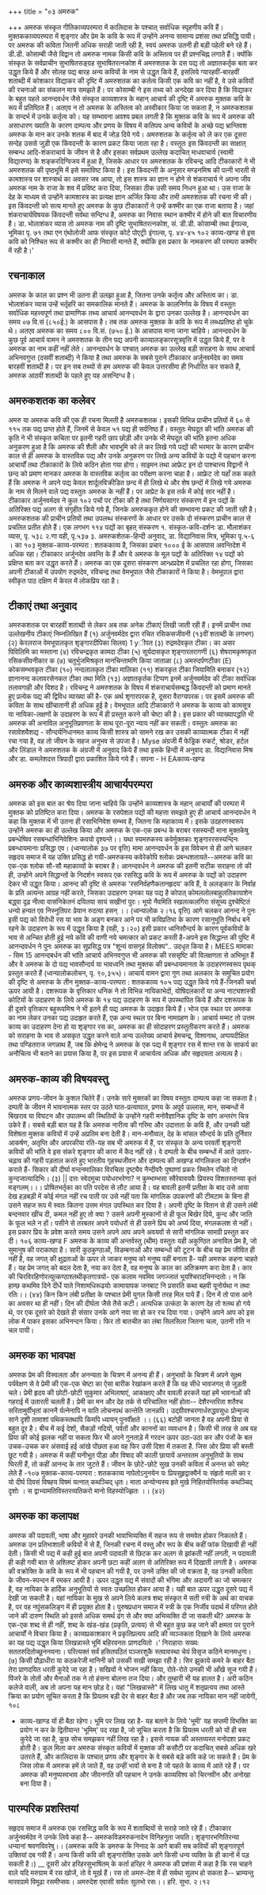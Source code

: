 +++
title = "०३ अमरुक"

+++
अमरुक संस्कृत गीतिकाव्यपरम्परा में कालिदास के पश्चात् सर्वाधिक स्पृहणीय कवि हैं। मुक्तककाव्यपरम्परा में शृङ्गार और प्रेम के कवि के रूप में उन्होंने अनन्य सामान्य प्रशंसा तथा प्रसिद्धि पायी। पर अमरुक की कविता जितनी अधिक सराही जाती रही है, स्वयं अमरुक उतनी ही बड़ी पहेली बने रहे हैं। डी.डी. कोसाम्बी जैसे विद्वान तो अमरुक नामक किसी कवि के अस्तित्व पर ही प्रश्नचिह्न लगाते हैं। क्योंकि संस्कृत के सर्वप्राचीन सुभाषितसङ्ग्रह सुभाषितरत्नकोश में अमरुशतक के दस पद्य तो अज्ञातकर्तृक बता कर उद्धृत किये हैं और सोलह पद्य बारह अन्य कवियों के नाम से उद्धृत किये हैं, इसलिये ग्यारहवीं-बारहवीं शताब्दी में कोशकार विद्याकर की दृष्टि में अमरुशतक का कर्तत्व किसी एक कवि का नहीं है, वे उसे कवियों की रचनाओं का संकलन मात्र समझते हैं।
पर कोसाम्बी ने इस तथ्य को अनदेखा कर दिया है कि विद्याकर के बहुत पहले आनन्दवर्धन जैसे संस्कृत काव्यशास्त्र के महान् आचार्य की दृष्टि में अमरुक मुक्तक कवि के रूप में प्रतिष्ठित हैं। अतएव न तो अमरुक के अस्तित्व को अस्वीकार किया जा सकता है, न अमरुकशतक के सन्दर्भ में उनके कर्तृत्व को। यह सम्भावना अवश्य प्रबल लगती है कि मुक्तक कवि के रूप में अमरुक की असाधारण ख्याति के कारण दाम्पत्य और प्रणय के विषय में कतिपय अन्य कवियों के अच्छे पद्य भ्रान्तिवश अमरुक के मान कर उनके शतक में बाद में जोड़ दिये गये।
अमरुशतक के कर्तृत्व को ले कर एक दूसरा सन्देह उससे जुड़ी एक किंवदन्ती के कारण प्रकट किया जाता रहा है। वस्तुतः इस किंवदन्ती का साक्षात् सम्बन्ध आदि-शंकराचार्य के जीवन से है और इसका सर्वप्रथम उल्लेख कदाचित् माधवाचार्य (स्वामी विद्यारण्य) के शङ्करदिग्विजय में हुआ है, जिसके आधार पर अमरुशतक के रविचन्द्र आदि टीकाकारों ने भी अमरुशतक की पृष्ठभूमि में इसे समाविष्ट किया है। इस किंवदन्ती के अनुसार मण्डनमिश्र की पत्नी भारती से कामशास्त्र पर शास्त्रार्थ का अवसर जब आया, तो इस शास्त्र का ज्ञान न होने से शंकराचार्य ने अपना जीव अमरुक नाम के राजा के शव में प्रविष्ट करा दिया, जिसका ठीक उसी समय निधन हुआ था। उस राजा के देह के माध्यम से उन्होंने कामशास्त्र का प्रत्यक्ष ज्ञान अर्जित किया और तभी अमरुशतक की रचना भी की। इस किंवदन्ती को सत्य मानते हुए अमरुक के कुछ टीकाकारों ने उन्हें कश्मीर का एक राजा बताया है।  जहां शंकराचार्यविषयक किंवदन्ती सर्वथा सन्दिग्ध है, अमरुक का निवास स्थान कश्मीर में होने की बात विचारणीय है। डा. भोलाशंकर व्यास तो अमरुक नाम की दृष्टि
सुभाषितरत्नकोश, सं. डी.डी. कोसाम्बी तथा ईगाल्स, भूमिका पृ. ७१ तथा एन एंथोलोजी आफ संस्कृत कोर्ट पोएट्रीः इंगाल्स, पृ. ४४-४५
१०२
काव्य-खण्ड से इस कवि को निश्चित रूप से कश्मीर का ही निवासी मानते हैं, क्योंकि इस प्रकार के नामकरण की परम्परा कश्मीर में रही है।'

## रचनाकाल
अमरुक के काल का प्रश्न भी उतना ही उलझा हुआ है, जितना उनके कर्तृत्व और अस्तित्व का। डा. भोलाशंकर व्यास उन्हें भर्तृहरि का समकालिक मानते हैं।
अमरुक के कालनिर्णय के विषय में वस्तुतः सर्वाधिक महत्त्वपूर्ण तथा प्रामाणिक तथ्य आचार्य आनन्दवर्धन के द्वारा उनका उल्लेख है। आनन्दवर्धन का समय ०७ वि.सं (८५०ई.) के आसपास है। तब तक अमरुक मुक्तक के कवि के रूप में लब्धप्रतिष्ठ हो चुके थे। अतएव अमरुक का समय ८०० वि.सं. (७५० ई.) के आसपास माना जाना चाहिये। आनन्दवर्धन के कुछ पूर्व आचार्य वामन ने अमरुशतक के तीन पद्य अपनी काव्यालङ्कारसूत्रवृत्ति में उद्धृत किये हैं, पर वे अमरुक का नाम कहीं नहीं लेते। आनन्दवर्धन के पश्चात् अमरुक का उल्लेख बड़ी सराहना के साथ आचार्य अभिनवगुप्त (दसवीं शताब्दी) ने किया है तथा अमरुक के सबसे पुराने टीकाकार अर्जुनवर्मदेव का समय बारहवीं शताब्दी है। पर इन सब तथ्यों से हम अमरुक की केवल उत्तरसीमा ही निर्धारित कर सकते हैं, अमरुक आठवीं शताब्दी के पहले हुए यह असन्दिग्ध है।

## अमरुकशतक का कलेवर
अमरु या अमरुक कवि की एक ही रचना मिलती है अमरुकशतक। इसकी विभिन्न प्राचीन प्रतियों में ६० से ११५ तक पद्य प्राप्त होते हैं, जिनमें से केवल ५१ पद्य ही सर्वनिष्ठ हैं। वस्तुतः मेघदूत की भांति अमरुक की कृति ने भी संस्कृत कचिता पर इतनी गहरी छाप छोड़ी और उनके भी मेघदूत की भांति इतना अधिक अनुकरण हुआ है कि अमरुक की शैली और भावभूमि को ले कर लिखे गये पद्यों की भरमार के कारण प्राचीन काल से ही अमरुक के वास्तविक पद्य और उनके अनुकरण पर लिखे अन्य कवियों के पद्यो में पहचान करना आचार्यों तथा टीकाकारों के लिये कठिन होता गया होगा। साइमन तथा आफ्रेट इन दो पाश्चात्त्य विद्वानों ने छन्द को प्रमाण मानकर अमरुक के वास्तविक कर्तृत्व का परीक्षण करना चाहा है। आफ्रेट तो यहाँ तक कहते हैं कि अमरुक ने अपने पद्य केवल शार्दूलविक्रीडित छन्द में ही लिखे थे और शेष छन्दों में लिखे गये अमरुक के नाम से मिलने वाले पद्य वस्तुतः अमरुक के नहीं हैं। पर आप्रेट के इस तर्क में कोई सार नहीं है। टीकाकार अर्जुनवर्मदव ने कुल १०२ पचों पर टीका की है तथा निर्णयसागर संस्करण में इन पद्यों के अतिरिक्त पद्य अलग से संगृहीत किये गये हैं, जिनके अमरुककृत होने की सम्भावना प्रकट की जाती रही है।
अमरुकशतक की प्राचीन प्रतियों तथा उपलब्ध संस्करणों के आधार पर उसके दो संस्करण प्राचीन काल से प्रचलित प्रतीत होते हैं। एक लगभग ११४ पद्यों का बृहत् संस्करण
१. संस्कृत-कवि-दर्शनः डा. मौलाशंकर व्यास, पृ. ५३८ २.णा वही, पृ.५३७ ३. अमरुकशेतक-हिन्दी अनुवाद, डा. विद्यानिवास मित्र, भूमिका पृ.५-६ ।
का
१०३
मुक्तक-काव्य-परम्परा : शतककाव्य है, जिसका प्रचार १००० ई के आसपास अवन्तिदेश में अधिक रहा। टीकाकार अर्जुनदेव अवन्ति के हैं और वे अमरुक के मूल पद्यों के अतिरिक्त १४ पद्यों को प्रक्षिप्त बता कर उद्धृत करते हैं। अमरुक का एक दूसरा संस्करण आन्ध्रप्रदेश में प्रचलित रहा होगा, जिसका अपनी टीकाओं में उपयोग रुद्रमदेव, रविचन्द्र तथा वेमभूपाल जैसे टीकाकारों ने किया है। वेमभूपाल द्वारा स्वीकृत पाठ दक्षिण में केरल में लोकप्रिय रहा है।
## टीकाएं तथा अनुवाद
अमरुकशतक पर बारहवीं शताब्दी से लेकर अब तक अनेक टीकाएं लिखी जाती रही हैं। इनमें प्राचीन तथा उल्लेखनीय टीकाएं निम्नलिखित हैं (१) अर्जुनवर्मदेव द्वारा रचित रसिकसजीवनी (१३वीं शताब्दी के लगभग) (२) केरलराज वेमभूपालकृत शृङ्गारदीपिका सिलव) 1 yीपत (३) रुद्रमदेवकृत टीका।
का असर पिविलिमि का मस्ताना (४) रविचन्द्रकृत कामदा टीका (५) सूर्यदासकृत शृङ्गारतरागणी (६) शेषरामकृष्णकृत रसिकसीवनीकार क (७) चतुर्भुजमिश्रकृत मानचिन्तामणि किया जाताळा (८) अमरुदर्पणटीका (E) कोकसम्भवकृत टीका (१०) नन्दलालकृत टीका मालिका (११) शंकरकृत टीका जियामिति बनाकर (१२) ज्ञानानन्द कलावरसेनकत टीका तथा मिति (१३) अज्ञातकृर्तक टिप्पण
इनमें अर्जुनवर्मदेव की टीका सर्वाधिक तलावगाही और विशद है। रविचन्द्र ने अमरुशतक के विषय में शंकराचार्यसम्बद्ध किंवदन्ती को प्रमाण मानते हुए प्रत्येक पद्य की द्विविध व्याख्या की है- एक अर्थ शृगारपरक है, दूसरा वैराग्यपरक। पर इसमें अमरुक की कविता के साथ खींचातानी ही अधिक हुई है। वेमभूपाल आदि टीकाकारों ने अमरुक के काव्य को कामसूत्र या नायिका-लक्षणों के उदाहरण के रूप में ही प्रस्तुत करने की चेष्टा की है। इस प्रकार की व्याख्यापद्धति भी अमरुक की अनाविल अनुभूतिप्रवणता के साथ पूरा-पूरा न्याय नहीं कर सकती। वस्तुतः अमरुक का रसावेशवैशद्य - सौन्दर्यनिधानमत काव्य किसी शास्त्र को सामने रख कर उसकी काव्यात्मक टीका में नहीं रचा गया है, वह तो जीवन के सहज अनुभव से उपजा है। Myse
अंग्रजी मैं फेड्रिक रुकर्ट, श्रोडर, हर्टल और लिंडाल ने अमरुशतक के अंग्रजी में अनुवाद किये हैं तथा इसके हिन्दी में अनुवाद डा. विद्यानिवास मिश्र और डा. कमलेशदत्त त्रिपाठी द्वारा प्रकाशित किये गये हैं।
सपना -
H
EAकाव्य-खण्ड

## अमरुक और काव्यशास्त्रीय आचार्यपरम्परा
अमरुक को इस बात का श्रेय दिया जाना चाहिये कि उन्होंने काव्यशास्त्र के महान् आचार्यों की परम्परा में मुक्तक को प्रतिष्टित करा दिया। अमरुक के रसपेशल पद्यों की महत्ता समझते हुए ही आचार्य आनन्दवर्धन ने कहा कि मुक्तक में भी उतना ही रसाभिनिवेश सम्भव है, जितना कि महाकाव्य में। इसके उदहरणस्वरूप उन्होंने अमरुक का ही उल्लेख किया और अमरुक के एक-एक प्रबन्ध के बराबर रसस्यन्दी माना
मुक्तकेषु प्रबन्धेष्विव रसबन्धाभिनिवेशिनः कवयो दृश्यन्ते।। यथा स्यमरुकस्य कवेर्मुक्तकाः शृङ्गाररसस्यन्दिनः प्रबन्धायमानाः प्रसिद्धा एव। (ध्वन्यालोक ३७ पर वृत्ति) मामा
आनन्दवर्धन के इस विवेचन से ही आगे चलकर सहृदय समाज में यह उक्ति प्रसिद्ध हो गयी-अमरुकस्य कवेरेकोपि श्लोकः प्रबन्धशतायते--अमरुक कवि का एक-एक श्लोक सौ-सौ महाकाव्यों के बराबर है। आनन्दवर्धन ने अमरुक की इतनी सटीक सराहना तो की ही, उन्होंने अपने सिद्धान्तों के निदर्शन स्वरूप एक रससिद्ध कवि के रूप में अमरुक के पद्यों को उदाहरण देकर भी उद्धृत किया। आनन्द की दृष्टि से अमरुक 'रसनिर्वहणैकतानहृदय' कवि हैं, वे अलङ्कार के निर्वाह के प्रति अत्यन्त आग्रह नहीं करते, जिसका उदाहरण उनका यह पद्य है
कोपात् कोमललोलबाहुलतिकापाशेन बद्ध्वा दृढ़ नीत्वा वासनिकेतनं दयितया सायं सखीनां पुरः। भूयो नैवमिति स्खलत्कलगिरा संसूच्य दुश्चेष्टितं धन्यो हन्यत एव निस्नुतिपरः प्रेयान रुदत्या हसन् ।।
(ध्वन्यालोक २।१६ वृत्ति) आगे चलकर आनन्द ने पुनः इसी पद्य को विरोधी रस या भाव के अङ्ग बनकर आने पर भी कविप्रतिभा के कारण रसानुभूति निर्बाध बने रहने के उदाहरण के रूप में उद्धृत किया है (वही, ३।२०) इसी प्रकार ध्वनिसौन्दर्य के कारण पूर्वकवियों के भाव से अन्चित होती हुई नये कवि की वाणी नये चमत्कार को प्रकट करती है-अपने इस सिद्धान्त की पुष्टि में आनन्दवर्धन ने पुनः अमरुक का सुप्रसिद्ध पत्र "शून्यं वासगृहं विलोक्य".. उदधृत किया है। MEES मामाका - सिम 15
आनन्दबर्धन की भांति आचार्य अभिनवगुप्त भी अमरुक की रससृष्टि की विलक्षणता से अभिभूत हैं और वे अमरुक के दो पद्य भावसौन्दर्य या भावध्वनि तथा मुक्तक की प्रबन्धायमानता के उदाहरणस्वरूप पृथक् प्रस्तुत करते हैं (ध्वन्यालोकलोचन, पृ. ९०,३५५)। आचार्य वामन द्वारा गुण तथा अलकार के समुचित प्रयोग की दृष्टि से अमरुक के तीन
मुक्तक-काव्य-परम्परा : शतककाव्य
१०५ पद्य उद्धृत किये गये हैं-जिनकी चर्चा ऊपर आयी है। दशरूपक के वृत्तिकार धनिक ने तो विभिन्न नायिकाभेदों, योषिदलकारों या अन्य नाट्यशास्त्री कोटियों के उदाहरण के लिये अमरुक के १४ पद्य उदाहरण के रूप में उपस्थापित किये हैं और दशरूपक के ही दूसरे वृत्तिकार बहुरूपमिश्र ने भी इतने ही पद्य अमरुक के उदाहृत किये हैं। भोज एक स्थल पर अमरुक का नाम लेकर उनका पद्य उदाहृत करते हैं, एक अन्य स्थल पर बिना नामग्रहण के। आचार्य मम्मट तो उत्तम काव्य का उदाहरण देना हो या शृङ्गार रस का, अमरुक का ही सोदाहरण प्रस्तुतीकरण करते हैं। अमरुक को सराहना के भाव से असकृत उद्धृत करने वाले अन्य उल्लेख्य आचार्य हेमचन्द्र, विश्वनाथ, अप्पयदीक्षित तथा पण्डितराज जगन्नाथ हैं, जब कि क्षेमेन्द्र ने अमरुक के एक पद्य में शृङ्गार रस में शान्त रस के साकर्य का अनौचित्य भी बताने का प्रयास किया है, पर इस प्रयास में आचार्यत्व अधिक
और सहृदयता अत्यल्प है।

## अमरुक-काव्य की विषयवस्तु
अमरुक प्रणय-जीवन के कुशल चितेरे हैं। उनके सारे मुक्तकों का विषय वस्तुतः दाम्पत्य कहा जा सकता है। दम्पती के जीवन में भावनात्मक स्तर पर उठते घात-प्रत्याघात, प्रणय के अपूर्व उल्लास, मान, सम्बन्धों में बिखराव या विघटन और उपालम्भ की स्थितियों के उन्होंने गहरी मनोवैज्ञानिक दृष्टि के सांग अन्तरंग चित्र उकेरे हैं। सबसे बड़ी बात यह है कि अमरुक नारीत्व की गरिमा और उदात्तता के कवि हैं, और उनकी यही विशेषता मुक्तक कवियों में उन्हें अप्रतिम बना देती है। मान-मनौव्वल, देह के मांसल सौन्दर्य के प्रति दुर्निवार आकर्षण, अतृप्ति और अपरकीया रति-यह सब भी अमरुक में हैं, पर संस्कृत के अन्य परवर्ती शृङ्गारी कवियों की भांति वे इस संकरे शृङ्गार की कारा में कैद नहीं रहे। वे दम्पती के बीच सम्बन्धों में आते उतार-चढ़ाव की गहरी पड़ताल करते हुए भारतीय गृहस्थजीवन और दाम्पत्य की अखण्ड मांगलिकता का दिग्दर्शन कराते हैं- सिकार की
दीर्घा वन्दनमालिका विरचिता दृष्ट्यैव नैन्दीवरैः
पुष्पाणां प्रकरः स्मितेन रचितो नो कुन्दजात्यादिभिः। (३) || दत्तः स्वेदमुचा पयोधरभरेणा? न कुम्भाम्भसा
स्वैरेवावयवैः प्रियस्य विशतस्तन्व्या कृतं मङ्गलम्।।। प्रोषितभर्तृका का पति परदेस से लौट आया है। वह बावली इतनी प्रतीक्षा के बाद उसे आया देख हड़बड़ी में कोई मंगल नहीं रच पाती पर उसे नहीं पता कि मांगलिक उपकरणों की टीमटाम के बिना ही उसने सहज रूप में स्वतः कितना उत्तम मंगल उपस्थित कर दिया है। अपनी दृष्टि के वितान से ही उसने लंबी बन्दनवार खींच दी, कमल नहीं हुए तो क्या ? उसने अपनी मुस्कानों से ही फूल बिखेर दिये, कुन्द और जाति के फूल भले न हों। पसीने से तरबतर अपने पयोधरों से ही उसने प्रिय को अर्घ्य दिया, मंगलकलश से नहीं। इस प्रकार प्रिय के प्रवेश करते समय उसने अपने आप अपने अवयवों से सारी मांगलिक सामग्री प्रस्तुत कर दी।
१०६
काव्य-खण्ड F अमरुक के काव्य की अन्तर्वस्तु (थीम) वस्तुतः यही अकुण्ठित अनाविल प्रेम है, जो सुमानुष की पराकाष्ठा है। सारी कुठकुण्ठाओं, विडम्बनाओं और सम्बन्धों की टूटन के बीच यह प्रेम जीवित ही नहीं है, वह जगत् की क्षुद्रताओं के ऊपर ले जाकर मनुष्य को मनुष्य वहीं बनाता है- यही अमरुक कहना चाहते हैं। यह प्रेम जगत् को बदल देता है, नया कर देता है, वह मनुष्य के काल का अतिक्रमण करा देता है। कार की चिरविरहिणोरत्युत्कण्ठाश्लथीकृतगात्रयो- एक कलाम
नवमिव जगज्जातं भूयश्चिरादभिनन्दतोः। न कि हाम्छ
कथमिव दिने दीर्धे याते निशामधिरूढयोः कामायापक जनबाट नि प्रसरति कथा बहवी यूनोर्यथा न तथा रतिः।। (४४) किन किन
लंबी प्रतीक्षा के पश्चात प्रेमी युगल किसी तरह मिल पाये हैं। दिन में तो पास आने का अवसर था ही नहीं। दिन की दीर्घता जैसे तैसे कटी। अत्यधिक उत्कंठा के कारण देह तो श्लथ हो गये थे, पर एक दूसरे को देखते ही संसार उनके आगे नया सा हो कर रच दिया गया। उन्होंने अपने आप को इस लोक में पाकर इसका अभिनन्दन किया। फिर तो
बातचीत का लंबा सिलसिला जितना चला, उतनी रति न चल पायी।

## अमरुक का भावपक्ष  
अमरुक प्रेम की विस्वलता और अनन्यता के चित्रण में अनन्य ही हैं। अनुभावों के चित्रण में अपने सूक्ष्म पर्यवेक्षण से वे प्रेमी की एक-एक चेष्टा का ऐसा बारीक रेखांकन करते हैं कि वह सीधे भावजगत् से जुड़ती चले। प्रेमी हृदय की छोटी-छोटी सुकुमार अभिलाषाएं, आकाक्षाए और वावली हरकतें यहां हमें भावनाओं की गहराई में उतारती चलती हैं। प्रेमी का मन और देह तर्क से परिचालित नहीं होता--
देशैरन्तरिता शतैश्च सरितामुर्वीभृतां काननै र्यत्नेनापि न याति लोचनपथं कान्तेति जानन्नपि। उद्ग्रीवश्चरणार्धरुद्धवसुधः प्रोन्मृज्य साने दृशी
तामाशां पथिकस्तथापि किमपि ध्यायन् पुनर्वीक्षते ।। (६६) बटोही जानता है वह अपनी प्रिया से बहुत दूर है। बीच में कई देशों, सैकड़ों नदियों, पर्वतों और काननों का व्यवधान है। किसी भी तरह से अब वह प्रिया की कोई झलक नहीं पा सकता फिर भी अपने गुनताड़े में गरदन ऊपर उठा-उठा कर और पंजों के बल उचक-उचक कर अंसवाई हई आंखे पोंछता हआ वह फिर उसी दिशा में तकता है. जिस
ओर प्रिया की बस्ती छूट गयी है।
अमरुक में कहीं घनीभूत पीड़ा और विषाद की काली छायायें अन्तरतम अनुभूतियों के साथ घिरती हैं, तो कहीं आनन्द के तार जुटते हैं। जीवन के छोटे-छोटे सुख उनकी कविता में अनन्त को समेट लेते हैं
-१०७
मुक्तक-काव्य-परम्परा : शतककाव्य नापेतोऽनुनयेन यः प्रियसुहृद्वाक्यैर्न यः संहृतो माली का र यो दीर्घ दिवसं विषहय विषमं यत्नात् कथञ्चिद् धृतः। माता अन्योन्यस्य हृते मुखे निहितयोस्तिर्यक् कथञ्चिद् दृशोः ।
स द्वाभ्यामतिविस्तरव्यतिकरो मानो विहस्योज्झितः ।। (४२)
## अमरुक का कलापक्ष
अमरुक की पदावली, भाषा और मुहावरे उनकी भावाभिव्यक्ति में सहज रूप से समवेत होकर निकलते हैं। अमरुक उन प्रतिभाशाली कवियों में से हैं, जिनकी रचना में वस्तु और रूप के बीच कहीं फांक दिखायी ही नहीं देती। किसी भी पद्य में कही हुई बात अपनी पदावली से छिटक कर अलग से झांकती नहीं लगती, न पदावली ही कही गयी बात से अश्लिष्ट होकर अपनी छटा कहीं अलग से अतिरिक्त रूप में दिखाती लगती है। अमरुक की वक्रोक्ति के कवि के रूप में भी पहचान की गयी है, पर उनमें उक्ति की जो वक्रता है, वह उनकी कविता के जीवन-स्पन्दन में रमकर आयी है। ऊपर उद्धृत पद्य में संवादों की भंगिमा और अदायगी का जो चमत्कार है, वह नायिका के हार्दिक अनुभूतियों से स्वतः उच्छलित होकर आया है। यही बात ऊपर उद्धृत दूसरे पद्य में देखी जा सकती है। वहां नायिका के मुख से अपने लिये कलत्र शब्द संस्कृत में सती स्त्री के अर्थ का वाचक है, पर वह नपुंसकलिङ्ग में ही प्रयुक्त होता है। पुरुषप्रधान समाज में स्त्री के एक निर्जीव पदार्थ में परिगत होते जाने की दारुण स्थिति को इससे अधिक समर्थ ढंग से और क्या अभिव्यक्ति दी जा सकती थी?
अमरुक के एक-एक शब्द से ही नहीं, शब्द के खंड-खंड (प्रकृति, प्रत्यय) से भी बहुत कुछ कह जाने की क्षमता पर पुराने आचार्यों ने विचार किया है। काव्यप्रकाशकार ने प्रकृतिप्रत्यय आदि की व्यञ्जकता दिखाने के लिये अमरुक का यह पद्य उद्धृत किया
लिखन्नास्ते भूमिं बहिरवनतः प्राणदयितो ।' निराहाराः सख्यः सततरुदितोच्छूननयनाः। परित्यक्तं सर्वं हसितपठितं पञ्जरशुकै
स्तवावस्था चेयं विसृज कठिने मानमधुना। (७) किसी प्रौढ़ाधीरा या कठकरेजी मानिनी को उसकी सखी समझा रही है। सिर झुकाये कमरे के बाहर बैठा तेरा प्राणदयित धरती कुरेदे जा रहा है। सखियों ने भोजन नहीं किया, रोते-रोते उनकी भी आँखे सूज गयी हैं। पिंजरे के तोतों और मैनाओं तक ने तो हंसना बोलना तज दिया। और तुम्हारी भी यह हालत है। अरी कठिन कलेजे वाली, अब तो
अपना यह मान छोड़ दे।
यहां "लिखन्नास्ते" में लिख धातु में शतृप्रत्यय तथा आस्ते क्रिया का प्रयोग सूचित करता है कि प्रियतम बड़ी देर से बाहर बैठा है और जब तक नायिका मान नहीं जायेगी,
१०८
- काव्य-खाण्ड
यों ही बैठा रहेगा। भूमि पर लिख रहा है- यह बताने के लिये 'भूमी' यह सप्तमी विभक्ति का प्रयोग न कर के द्वितीयान्त 'भूमिम्' पद रखा है, जो सूचित करता है कि प्रियतम धरती को यों ही बस कुरेदे जा रहा है, कुछ सोच समझकर नहीं लिख रहा है। इससे नायक की अस्तव्यस्त मनोदशा प्रकट होती है।
कुल मिला कर अमरुक संस्कृत कवियों में मुक्तक की कसौटी पर कदाचित् सबसे अधिक खरे उतरते हैं, और कालिदास के पश्चात् प्रणय और शृङ्गार के वे सबसे बड़े कवि कहे जा सकते हैं। प्रेम के जिस लोक में अमरुक हमें ले जाते हैं, वह उन्हीं भावों से बना है जो पहले के काव्य में आते रहे हैं। पर अमरुक की मनुष्यस्वभाव और जीवनगति की पहचान ने उनके काव्यविश्व को चिरनवीन और अनोखा बना दिया है।

## पारम्परिक प्रशस्तियां  
सहृदय समाज में अमरुक एक रससिद्ध कवि के रूप में शताब्दियों से सराहे जाते रहे हैं। टीकाकार अर्जुनवर्मदेव ने उनके लिये कहा है--
अमरुकविडमरुकनादेन विनिहनुता जयति।
शृङ्गारभणितिरन्या धन्यानां श्रवणविवरेषु।। (अमरुक कवि के डमरुक के निनाद के आगे बाकी सब कवियों की शृङ्गारपूर्ण उक्तियां दब गयी हैं। अन्य किसी कवि की शृङ्गारोक्ति उसके आगे किसी धन्य व्यक्ति के ही कानों में पड़ सकती है।)
__ दूसरी ओर हरिहरसुभाषितम् के कर्ता हरिहर ने अमरुक की प्रशंसा में कहा है कि रस चाहने वाले यदि मरुग्राम में रस खोजें, तो वे मूर्ख हैं। रस तो अमरु-देश में ही सर्वथा सुलभ हो सकता है--
भ्राम्यन्तु मारवग्रामे विमूढा रसमीप्सवः। अमरुदेश एवासी सर्वतः सुलभो रसः।। हरि. सुभा. २।१२
